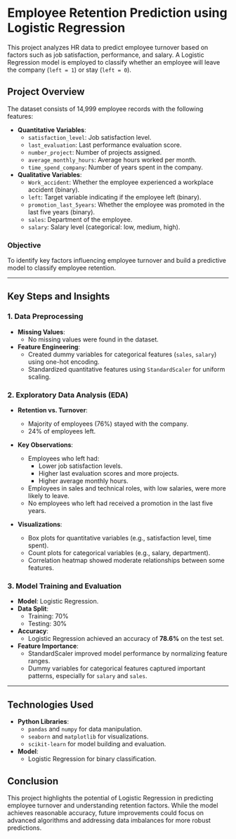 # Employee Retention Prediction using Logistic Regression

This project analyzes HR data to predict employee turnover based on factors such as job satisfaction, performance, and salary. A Logistic Regression model is employed to classify whether an employee will leave the company (`left = 1`) or stay (`left = 0`).

## Project Overview

The dataset consists of 14,999 employee records with the following features:
- **Quantitative Variables**:
  - `satisfaction_level`: Job satisfaction level.
  - `last_evaluation`: Last performance evaluation score.
  - `number_project`: Number of projects assigned.
  - `average_monthly_hours`: Average hours worked per month.
  - `time_spend_company`: Number of years spent in the company.
- **Qualitative Variables**:
  - `Work_accident`: Whether the employee experienced a workplace accident (binary).
  - `left`: Target variable indicating if the employee left (binary).
  - `promotion_last_5years`: Whether the employee was promoted in the last five years (binary).
  - `sales`: Department of the employee.
  - `salary`: Salary level (categorical: low, medium, high).

### Objective
To identify key factors influencing employee turnover and build a predictive model to classify employee retention.

---

## Key Steps and Insights

### 1. Data Preprocessing
- **Missing Values**:
  - No missing values were found in the dataset.
- **Feature Engineering**:
  - Created dummy variables for categorical features (`sales`, `salary`) using one-hot encoding.
  - Standardized quantitative features using `StandardScaler` for uniform scaling.

### 2. Exploratory Data Analysis (EDA)
- **Retention vs. Turnover**:
  - Majority of employees (76%) stayed with the company.
  - 24% of employees left.
- **Key Observations**:
  - Employees who left had:
    - Lower job satisfaction levels.
    - Higher last evaluation scores and more projects.
    - Higher average monthly hours.
  - Employees in sales and technical roles, with low salaries, were more likely to leave.
  - No employees who left had received a promotion in the last five years.

- **Visualizations**:
  - Box plots for quantitative variables (e.g., satisfaction level, time spent).
  - Count plots for categorical variables (e.g., salary, department).
  - Correlation heatmap showed moderate relationships between some features.

### 3. Model Training and Evaluation
- **Model**: Logistic Regression.
- **Data Split**:
  - Training: 70%
  - Testing: 30%
- **Accuracy**:
  - Logistic Regression achieved an accuracy of **78.6%** on the test set.
- **Feature Importance**:
  - StandardScaler improved model performance by normalizing feature ranges.
  - Dummy variables for categorical features captured important patterns, especially for `salary` and `sales`.

---

## Technologies Used
- **Python Libraries**:
  - `pandas` and `numpy` for data manipulation.
  - `seaborn` and `matplotlib` for visualizations.
  - `scikit-learn` for model building and evaluation.
- **Model**:
  - Logistic Regression for binary classification.

## Conclusion
This project highlights the potential of Logistic Regression in predicting employee turnover and understanding retention factors. While the model achieves reasonable accuracy, future improvements could focus on advanced algorithms and addressing data imbalances for more robust predictions.
